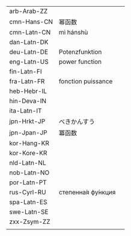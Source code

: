 | | | |
|-|-|-|
| arb-Arab-ZZ |  |  |
| cmn-Hans-CN | 幂函数 |  |
| cmn-Latn-CN | mì hánshù |  |
| dan-Latn-DK |  |  |
| deu-Latn-DE | Potenzfunktion |  |
| eng-Latn-US | power function |  |
| fin-Latn-FI |  |  |
| fra-Latn-FR | fonction puissance |  |
| heb-Hebr-IL |  |  |
| hin-Deva-IN |  |  |
| ita-Latn-IT |  |  |
| jpn-Hrkt-JP | べきかんすう |  |
| jpn-Jpan-JP | 冪函数 |  |
| kor-Hang-KR |  |  |
| kor-Kore-KR |  |  |
| nld-Latn-NL |  |  |
| nob-Latn-NO |  |  |
| por-Latn-PT |  |  |
| rus-Cyrl-RU | степенна́я фу́нкция |  |
| spa-Latn-ES |  |  |
| swe-Latn-SE |  |  |
| zxx-Zsym-ZZ |  |  |
|  |  |  |
